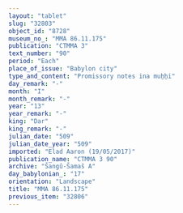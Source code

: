 ```yaml
---
layout: "tablet"
slug: "32803"
object_id: "8728"
museum_no_: "MMA 86.11.175"
publication: "CTMMA 3"
text_number: "90"
period: "Each"
place_of_issue: "Babylon city"
type_and_content: "Promissory notes ina muẖẖi"
day_remark: "-"
month: "I"
month_remark: "-"
year: "13"
year_remark: "-"
king: "Dar"
king_remark: "-"
julian_date: "509"
julian_date_year: "509"
imported: "Elad Aaron (19/05/2017)"
publication_name: "CTMMA 3 90"
archive: "Šangû-Šamaš A"
day_babylonian_: "17"
orientation: "Landscape"
title: "MMA 86.11.175"
previous_item: "32806"
---
```

